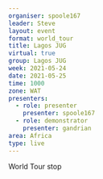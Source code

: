 ```yaml
---
organiser: spoole167
leader: Steve
layout: event
format: world_tour
title: Lagos JUG
virtual: true
group: Lagos JUG
week: 2021-05-24
date: 2021-05-25
time: 1000
zone: WAT
presenters:
  - role: presenter
    presenter: spoole167
  - role: demonstrator
    presenter: gandrian
area: Africa
type: live
---
```

World Tour stop
